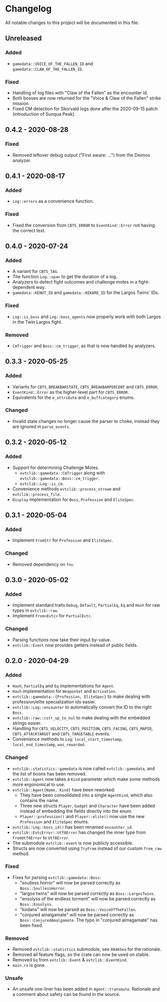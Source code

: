 # Changelog

All notable changes to this project will be documented in this file.

## Unreleased
### Added
- `gamedata::VOICE_OF_THE_FALLEN_ID` and `gamedata::CLAW_OF_THE_FALLEN_ID`.

### Fixed
- Handling of log files with "Claw of the Fallen" as the encounter id.
- Both bosses are now returned for the "Voice & Claw of the Fallen" strike
  mission.
- Fixed CM detection for Skorvald logs done after the 2020-09-15 patch
  (introduction of Sunqua Peak).

## 0.4.2 - 2020-08-28
### Fixed
- Removed leftover debug output ("First aware: ...") from the Deimos analyzer.

## 0.4.1 - 2020-08-17
### Added
- `Log::errors` as a convenience function.

### Fixed
- Fixed the conversion from `CBTS_ERROR` to `EventKind::Error` not having the
  correct text.

## 0.4.0 - 2020-07-24
### Added
- A variant for `CBTS_TAG`.
- The function `Log::span` to get the duration of a log.
- Analyzers to detect fight outcomes and challenge motes in a fight-dependent
  way.
- `gamedata::KENUT_ID` and `gamedata::NIKARE_ID` for the Largos Twins' IDs.

### Fixed
- `Log::is_boss` and `Log::boss_agents` now properly work with both Largos in
  the Twin Largos fight.

### Removed
- `CmTrigger` and `Boss::cm_trigger`, as that is now handled by analyzers.

## 0.3.3 - 2020-05-25
### Added
- Variants for `CBTS_BREAKBARSTATE`, `CBTS_BREAKBARPERCENT` and `CBTS_ERROR`.
- `EventKind::Error` as the higher-level part for `CBTS_ERROR`.
- Equivalents for the  `e_attribute` and `e_buffcategory` enums.

### Changed
- Invalid state changes no longer cause the parser to choke, instead they are
  ignored in `parse_events`.

## 0.3.2 - 2020-05-12
### Added
- Support for determining Challenge Motes.
  - `evtclib::gamedata::CmTrigger` along with
    `evtclib::gamedata::Boss::cm_trigger`.
  - `evtclib::Log::is_cm`.
- Convenience methods `evtclib::process_stream` and `evtclib::process_file`.
- `Display` implementation for `Boss`, `Profession` and `EliteSpec`.

## 0.3.1 - 2020-05-04
### Added
- Implement `FromStr` for `Profession` and `EliteSpec`.

### Changed
- Removed dependency on `fnv`.

## 0.3.0 - 2020-05-02
### Added
- Implement standard traits `Debug`, `Default`, `PartialEq`, `Eq` and `Hash`
  for raw types in `evtclib::raw`.
- Implement `From<Evtc>` for `PartialEvtc`.

### Changed
- Parsing functions now take their input by-value.
- `evtclib::Event` now provides getters instead of public fields.

## 0.2.0 - 2020-04-29
### Added
- `Hash`, `PartialEq` and `Eq` implementations for `Agent`.
- `Hash` implementation for `WeaponSet` and `Activation`.
- `evtclib::gamedata::{Profession, EliteSpec}` to make dealing with
  profession/elite specialization ids easier.
- `evtclib::Log::encounter` to automatically convert the ID to the right
  `Boss`.
- `evtclib::raw::cstr_up_to_nul` to make dealing with the embedded strings
  easier.
- Handling for `CBTS_VELOCITY`, `CBTS_POSITION`, `CBTS_FACING`, `CBTS_MAPID`,
  `CBTS_ATTACKTARGET` and `CBTS_TARGETABLE` events.
- Convenience methods to `Log`: `local_start_timestamp`, `local_end_timestamp`,
  `was_rewarded`.

### Changed
- `evtclib::statistics::gamedata` is now called `evtclib::gamedata`, and the
  list of boons has been removed.
- `evtclib::Agent` now takes a `Kind` parameter which make some methods more
  ergonomical to use.
- `evtclib::Agent{Name, Kind}` have been reworked:
  - They have been consolidated into a single `AgentKind`, which also contains
    the name.
  - Three new structs `Player`, `Gadget` and `Character` have been added
    instead of embedding the fields directly into the enum.
  - `Player::profession()` and `Player::elite()` now use the new `Profession`
    and `EliteSpec` enums.
- `evtclib::Log::boss_id()` has been renamed `encounter_id`.
- `evtclib::EvtcError::Utf8Error` has changed the inner type from
  `FromUtf8Error` to `Utf8Error`.
- The submodule `evtclib::event` is now publicly accessible.
- Structs are now converted using `TryFrom` instead of our custom `from_raw`
  method.

### Fixed
- Fixes for parsing `evtclib::gamedata::Boss`:
  - "soulless horror" will now be parsed correctly as `Boss::SoullessHorror`.
  - "largos twins" will now be parsed correctly as `Boss::LargosTwins`.
  - "ensolyss of the endless torment" will now be parsed correctly as
    `Boss::Ensolyss`.
  - "kodans" will now be parsed as `Boss::VoiceOfTheFallen`.
  - "conjured amalgamate" will now be parsed correctly as
    `Boss::ConjuredAmalgamate`. The typo in "conjured almagamate" has been
    fixed.

### Removed
- Removed `evtclib::statistics` submodule, see `08465ea` for the rationale.
- Removed all feature flags, so the crate can now be used on stable.
- Removed `Eq` from `evtclib::Event` & `evtclib::EventKind`.
- `main.rs` is gone.

### Unsafe
- An unsafe one-liner has been added in `Agent::transmute`. Rationale and a
  comment about safety can be found in the source.
